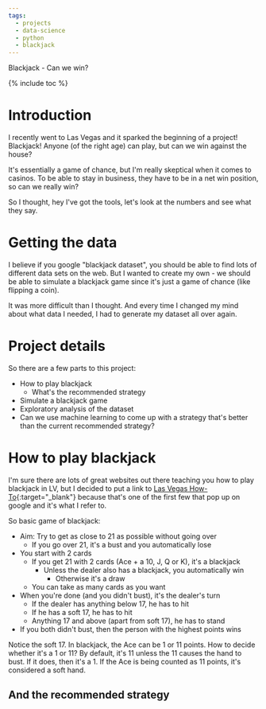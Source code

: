 ```yaml
---
tags:
  - projects
  - data-science
  - python
  - blackjack
---
```

Blackjack - Can we win?

{% include toc %}

# Introduction

I recently went to Las Vegas and it sparked the beginning of a project! Blackjack! Anyone (of the right age) can play, but can we win against the house?

It's essentially a game of chance, but I'm really skeptical when it comes to casinos. To be able to stay in business, they have to be in a net win position, so can we really win?

So I thought, hey I've got the tools, let's look at the numbers and see what they say.

# Getting the data

I believe if you google "blackjack dataset", you should be able to find lots of different data sets on the web. But I wanted to create my own - we should be able to simulate a blackjack game since it's just a game of chance (like flipping a coin).

It was more difficult than I thought. And every time I changed my mind about what data I needed, I had to generate my dataset all over again.

# Project details

So there are a few parts to this project:

- How to play blackjack
  - What's the recommended strategy
- Simulate a blackjack game
- Exploratory analysis of the dataset
- Can we use machine learning to come up with a strategy that's better than the current recommended strategy?

# How to play blackjack

I'm sure there are lots of great websites out there teaching you how to play blackjack in LV, but I decided to put a link to [Las Vegas How-To](http://www.lasvegas-how-to.com/blackjack.php){:target="_blank"} because that's one of the first few that pop up on google and it's what I refer to.

So basic game of blackjack:

- Aim: Try to get as close to 21 as possible without going over
  - If you go over 21, it's a bust and you automatically lose
- You start with 2 cards
  - If you get 21 with 2 cards (Ace + a 10, J, Q or K), it's a blackjack
    - Unless the dealer also has a blackjack, you automatically win
      - Otherwise it's a draw
  - You can take as many cards as you want
- When you're done (and you didn't bust), it's the dealer's turn
  - If the dealer has anything below 17, he has to hit
  - If he has a soft 17, he has to hit
  - Anything 17 and above (apart from soft 17), he has to stand
- If you both didn't bust, then the person with the highest points wins

Notice the soft 17. In blackjack, the Ace can be 1 or 11 points. How to decide whether it's a 1 or 11? By default, it's 11 unless the 11 causes the hand to bust. If it does, then it's a 1. If the Ace is being counted as 11 points, it's considered a soft hand.

## And the recommended strategy
